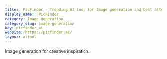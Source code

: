 ```yaml
---
title:  PicFinder - Trending AI tool for Image generation and best alternatives
display_name:  PicFinder
category: Image generation
category_slug: image-generation
key: picfinder_ai
website: https://picfinder.ai/
layout: aitool
---
```


Image generation for creative inspiration.
